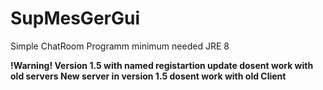 # SupMesGerGui
Simple ChatRoom Programm
minimum needed JRE 8

**!Warning!
Version 1.5 with named registartion update dosent work with old servers
New server in version 1.5 dosent work with old Client**
